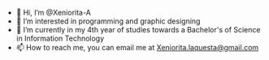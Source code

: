 - 👋 Hi, I’m @Xeniorita-A
- 👀 I’m interested in programming and graphic designing
- 🌱 I’m currently in my 4th year of studies towards a Bachelor's of Science in Information Technology
- 📫 How to reach me, you can email me at Xeniorita.laquesta@gmail.com 

<!---
Xeniorita-A/Xeniorita-A is a ✨ special ✨ repository because its `README.md` (this file) appears on your GitHub profile.
You can click the Preview link to take a look at your changes.
--->

